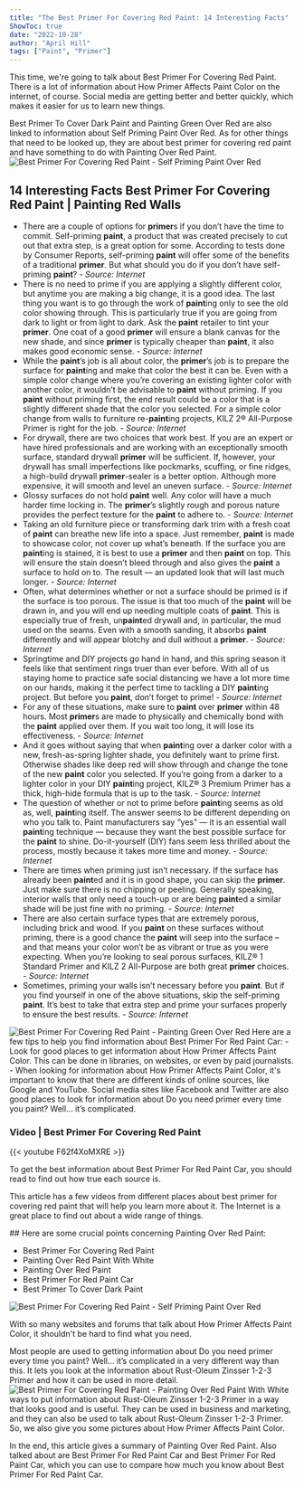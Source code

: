 ```yaml
---
title: "The Best Primer For Covering Red Paint: 14 Interesting Facts"
ShowToc: true 
date: "2022-10-28"
author: "April Hill" 
tags: ["Paint", "Primer"]
---
```


	
This time, we're going to talk about Best Primer For Covering Red Paint. There is a lot of information about How Primer Affects Paint Color on the internet, of course. Social media are getting better and better quickly, which makes it easier for us to learn new things.

Best Primer To Cover Dark Paint and Painting Green Over Red are also linked to information about Self Priming Paint Over Red. As for other things that need to be looked up, they are about best primer for covering red paint and have something to do with Painting Over Red Paint.
<img loading="lazy" src="https://cdn.homesthetics.net/wp-content/uploads/2021/07/Best-Primers-For-Covering-Red-Paint-Tested-014-768x494.jpg" onerror="this.onerror=null;this.src='https://blogger.googleusercontent.com/img/a/AVvXsEhe7F7TRXHtjiKvHb5vS7DmnxvpHiDyoYyYvm1nHB3Qp2_w3BnM6A2eq4v7FYxCC9bfZt3a9vIMtAYEKUiaDQbHMg-ViyGmRIj39MLp0bGFfgfYw1Dc9q_H-T0wiTm3l0Uq42dETrN9eC8aGJ9_IORZsxST1AcLR7np1koOfcc7tnHa4S8Mwz_xD9d0=s16000';" alt="Best Primer For Covering Red Paint - Self Priming Paint Over Red" >

## 14 Interesting Facts Best Primer For Covering Red Paint | Painting Red Walls
-   There are a couple of options for **primer**s if you don’t have the time to commit. Self-priming **paint**, a product that was created precisely to cut out that extra step, is a great option for some. According to tests done by Consumer Reports, self-priming **paint** will offer some of the benefits of a traditional **primer**. But what should you do if you don’t have self-priming **paint**? - <cite>Source: Internet</cite>
-   There is no need to prime if you are applying a slightly different color, but anytime you are making a big change, it is a good idea. The last thing you want is to go through the work of **paint**ing only to see the old color showing through. This is particularly true if you are going from dark to light or from light to dark. Ask the **paint** retailer to tint your **primer**. One coat of a good **primer** will ensure a blank canvas for the new shade, and since **primer** is typically cheaper than **paint**, it also makes good economic sense. - <cite>Source: Internet</cite>
-   While the **paint**’s job is all about color, the **primer**’s job is to prepare the surface for **paint**ing and make that color the best it can be. Even with a simple color change where you’re covering an existing lighter color with another color, it wouldn’t be advisable to **paint** without priming. If you **paint** without priming first, the end result could be a color that is a slightly different shade that the color you selected. For a simple color change from walls to furniture re-**paint**ing projects, KILZ 2® All-Purpose Primer is right for the job. - <cite>Source: Internet</cite>
-   For drywall, there are two choices that work best. If you are an expert or have hired professionals and are working with an exceptionally smooth surface, standard drywall **primer** will be sufficient. If, however, your drywall has small imperfections like pockmarks, scuffing, or fine ridges, a high-build drywall **primer**-sealer is a better option. Although more expensive, it will smooth and level an uneven surface. - <cite>Source: Internet</cite>
-   Glossy surfaces do not hold **paint** well. Any color will have a much harder time locking in. The **primer**’s slightly rough and porous nature provides the perfect texture for the **paint** to adhere to. - <cite>Source: Internet</cite>
-   Taking an old furniture piece or transforming dark trim with a fresh coat of **paint** can breathe new life into a space. Just remember, **paint** is made to showcase color, not cover up what’s beneath. If the surface you are **paint**ing is stained, it is best to use a **primer** and then **paint** on top. This will ensure the stain doesn’t bleed through and also gives the **paint** a surface to hold on to. The result — an updated look that will last much longer. - <cite>Source: Internet</cite>
-   Often, what determines whether or not a surface should be primed is if the surface is too porous. The issue is that too much of the **paint** will be drawn in, and you will end up needing multiple coats of **paint**. This is especially true of fresh, un**paint**ed drywall and, in particular, the mud used on the seams. Even with a smooth sanding, it absorbs **paint** differently and will appear blotchy and dull without a **primer**. - <cite>Source: Internet</cite>
-   Springtime and DIY projects go hand in hand, and this spring season it feels like that sentiment rings truer than ever before. With all of us staying home to practice safe social distancing we have a lot more time on our hands, making it the perfect time to tackling a DIY **paint**ing project. But before you **paint**, don’t forget to prime! - <cite>Source: Internet</cite>
-   For any of these situations, make sure to **paint** over **primer** within 48 hours. Most **primer**s are made to physically and chemically bond with the **paint** applied over them. If you wait too long, it will lose its effectiveness. - <cite>Source: Internet</cite>
-   And it goes without saying that when **paint**ing over a darker color with a new, fresh-as-spring lighter shade, you definitely want to prime first. Otherwise shades like deep red will show through and change the tone of the new **paint** color you selected. If you’re going from a darker to a lighter color in your DIY **paint**ing project, KILZ® 3 Premium Primer has a thick, high-hide formula that is up to the task. - <cite>Source: Internet</cite>
-   The question of whether or not to prime before **paint**ing seems as old as, well, **paint**ing itself. The answer seems to be different depending on who you talk to. Paint manufacturers say “yes” — it is an essential wall **paint**ing technique — because they want the best possible surface for the **paint** to shine. Do-it-yourself (DIY) fans seem less thrilled about the process, mostly because it takes more time and money. - <cite>Source: Internet</cite>
-   There are times when priming just isn’t necessary. If the surface has already been **paint**ed and it is in good shape, you can skip the **primer**. Just make sure there is no chipping or peeling. Generally speaking, interior walls that only need a touch-up or are being **paint**ed a similar shade will be just fine with no priming. - <cite>Source: Internet</cite>
-   There are also certain surface types that are extremely porous, including brick and wood. If you **paint** on these surfaces without priming, there is a good chance the **paint** will seep into the surface – and that means your color won’t be as vibrant or true as you were expecting. When you’re looking to seal porous surfaces, KILZ® 1 Standard Primer and KILZ 2 All-Purpose are both great **primer** choices. - <cite>Source: Internet</cite>
-   Sometimes, priming your walls isn’t necessary before you **paint**. But if you find yourself in one of the above situations, skip the self-priming **paint**. It’s best to take that extra step and prime your surfaces properly to ensure the best results. - <cite>Source: Internet</cite>


<img loading="lazy" src="http://www.thexbfl.com/The_Xbox_Football_League/Boba_Fett_Don_Post_Helmet_files/IMG_0049.jpg" onerror="this.onerror=null;this.src='https://blogger.googleusercontent.com/img/a/AVvXsEhe7F7TRXHtjiKvHb5vS7DmnxvpHiDyoYyYvm1nHB3Qp2_w3BnM6A2eq4v7FYxCC9bfZt3a9vIMtAYEKUiaDQbHMg-ViyGmRIj39MLp0bGFfgfYw1Dc9q_H-T0wiTm3l0Uq42dETrN9eC8aGJ9_IORZsxST1AcLR7np1koOfcc7tnHa4S8Mwz_xD9d0=s16000';" alt="Best Primer For Covering Red Paint - Painting Green Over Red" >
Here are a few tips to help you find information about Best Primer For Red Paint Car:
- Look for good places to get information about How Primer Affects Paint Color. This can be done in libraries, on websites, or even by paid journalists.
- When looking for information about How Primer Affects Paint Color, it's important to know that there are different kinds of online sources, like Google and YouTube. Social media sites like Facebook and Twitter are also good places to look for information about Do you need primer every time you paint? Well… it’s complicated.

### Video | Best Primer For Covering Red Paint
{{< youtube F62f4XoMXRE >}} 

To get the best information about Best Primer For Red Paint Car, you should read to find out how true each source is.

This article has a few videos from different places about best primer for covering red paint that will help you learn more about it. The Internet is a great place to find out about a wide range of things.
<script async="async" data-cfasync="false" src="//normallydemandedalter.com/fe63df3c5408708b15d8dc3d9b206b31/invoke.js"></script>
<div id="container-fe63df3c5408708b15d8dc3d9b206b31"></div>
## Here are some crucial points concerning Painting Over Red Paint:

- Best Primer For Covering Red Paint
- Painting Over Red Paint With White
- Painting Over Red Paint
- Best Primer For Red Paint Car
- Best Primer To Cover Dark Paint

 <img loading="lazy" src="https://cyclecolor.com/wwwroot/2614aa80.jpg" onerror="this.onerror=null;this.src='https://blogger.googleusercontent.com/img/a/AVvXsEhe7F7TRXHtjiKvHb5vS7DmnxvpHiDyoYyYvm1nHB3Qp2_w3BnM6A2eq4v7FYxCC9bfZt3a9vIMtAYEKUiaDQbHMg-ViyGmRIj39MLp0bGFfgfYw1Dc9q_H-T0wiTm3l0Uq42dETrN9eC8aGJ9_IORZsxST1AcLR7np1koOfcc7tnHa4S8Mwz_xD9d0=s16000';" alt="Best Primer For Covering Red Paint - Self Priming Paint Over Red" >

With so many websites and forums that talk about How Primer Affects Paint Color, it shouldn't be hard to find what you need.

Most people are used to getting information about Do you need primer every time you paint? Well… it’s complicated in a very different way than this. It lets you look at the information about Rust-Oleum Zinsser 1-2-3 Primer and how it can be used in more detail.
<img loading="lazy" src="https://thatpainter.com/wp-content/uploads/2021/04/shutterstock_1376679128-scaled.jpg" onerror="this.onerror=null;this.src='https://blogger.googleusercontent.com/img/a/AVvXsEhe7F7TRXHtjiKvHb5vS7DmnxvpHiDyoYyYvm1nHB3Qp2_w3BnM6A2eq4v7FYxCC9bfZt3a9vIMtAYEKUiaDQbHMg-ViyGmRIj39MLp0bGFfgfYw1Dc9q_H-T0wiTm3l0Uq42dETrN9eC8aGJ9_IORZsxST1AcLR7np1koOfcc7tnHa4S8Mwz_xD9d0=s16000';" alt="Best Primer For Covering Red Paint - Painting Over Red Paint With White" >
ways to put information about Rust-Oleum Zinsser 1-2-3 Primer in a way that looks good and is useful. They can be used in business and marketing, and they can also be used to talk about Rust-Oleum Zinsser 1-2-3 Primer. So, we also give you some pictures about How Primer Affects Paint Color.

In the end, this article gives a summary of Painting Over Red Paint. Also talked about are Best Primer For Red Paint Car and Best Primer For Red Paint Car, which you can use to compare how much you know about Best Primer For Red Paint Car.
	
	

